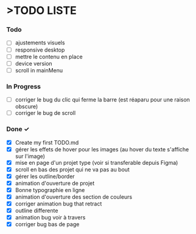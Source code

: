 # >TODO LISTE


### Todo

- [ ] ajustements visuels
- [ ] responsive desktop
- [ ] mettre le contenu en place
- [ ] device version
- [ ] scroll in mainMenu

### In Progress

- [ ] corriger le bug du clic qui ferme la barre (est réaparu pour une raison obscure)
- [ ] corriger le bug de scroll

### Done ✓

- [x] Create my first TODO.md
- [x] gérer les effets de hover pour les images (au hover du texte s'affiche sur l'image) 
- [x] mise en page d'un projet type (voir si transferable depuis Figma)
- [x] scroll en bas des projet qui ne va pas au bout
- [x] gérer les outline/border
- [x] animation d'ouverture de projet
- [x] Bonne typographie en ligne
- [x] animation d'ouverture des section de couleurs
- [x] corriger animation bug that retract
- [x] outline differente
- [x] animation bug voir à travers
- [x] corriger bug bas de page